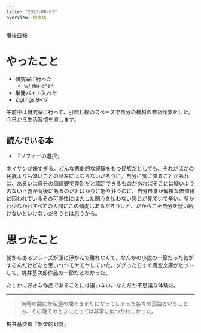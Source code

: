 ```yaml
---
title: "2023-08-07"
overview: 健康体
---
```


事後日報

# やったこと

- 研究室に行った
  - w/ dai-chan
- 単発バイト入れた
- Ziglings 9~17

午前中は研究室に行って、引越し後のスペースで自分の機材の普及作業をした。今日から生活習慣を直します。

## 読んでいる本

- 『ソフィーの選択』

ネイサンが嫌すぎる。どんな悲劇的な経験をもつ民族だとしても、それがほかの民族よりも偉いことの証左にはならないだろうに。自分に気に障ることがあれば、あるいは自分の価値観で差別だと認定できるものがあればそこには疑いようのない正義が背後にあるのだとばかりに怒り狂うのに、自分自身が偏狭な価値観に囚われているその可能性には大した関心を払わない感じが見ていて辛い。多かれ少なかれすべての人間にこの傾向はあるだろうけど、だからこそ自分を疑い続けないといけないだろうとは思うから。

# 思ったこと

朝からあるフレーズが頭に浮かんで離れなくて、なんかの小説の一節だった気がするんだけどなと思いつつモヤモヤしていた。ググったらすぐ青空文庫がヒットして、梶井基次郎作品の一節だとわかった。

たしかに好きな作品であることには違いない。なんだか不思議な体験だ。

---

> 何時の間にか私達の間できまりになってしまった各々の孤独ということも、その晩そのときにとっては非常に似つかわしかった。

梶井基次郎『器楽的幻覚』
